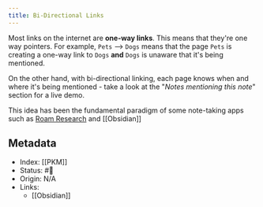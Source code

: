 ```yaml
---
title: Bi-Directional Links
---
```


Most links on the internet are **one-way links**. This means that they're one way pointers. For example, `Pets` --> `Dogs` means that the page `Pets` is creating a one-way link to `Dogs` **and** `Dogs` is unaware that it's being mentioned.

On the other hand, with bi-directional linking, each page knows when and where it's being mentioned - take a look at the "_Notes mentioning this note_" section for a live demo. 

This idea has been the fundamental paradigm of some note-taking apps such as [Roam Research](https://roamresearch.com/) and [[Obsidian]]

## Metadata
- Index: [[PKM]]
- Status: #🌿 
- Origin: N/A 
- Links:
	- [[Obsidian]]